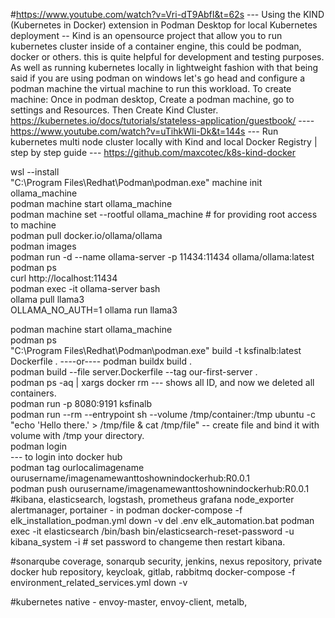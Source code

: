 #https://www.youtube.com/watch?v=Vri-dT9AbfI&t=62s --- Using the KIND (Kubernetes in Docker) extension in Podman Desktop for local Kubernetes deployment -- Kind is an opensource project that allow you to run kubernetes cluster inside of a container engine, this could be podman, docker or others. this is quite helpful for development and testing purposes. As well as running kubernetes locally in lightweight fashion with that being said if you are using podman on windows let's go head and configure a podman machine the virtual machine to run this workload. To create machine: Once in podman desktop, Create a podman machine, go to settings and Resources. Then Create Kind Cluster. https://kubernetes.io/docs/tutorials/stateless-application/guestbook/ ---- https://www.youtube.com/watch?v=uTihkWIi-Dk&t=144s --- Run kubernetes multi node cluster locally with Kind and local Docker Registry | step by step guide --- https://github.com/maxcotec/k8s-kind-docker

wsl --install <br />
"C:\Program Files\Redhat\Podman\podman.exe" machine init ollama_machine <br />
podman machine start ollama_machine <br />
podman machine set --rootful ollama_machine # for providing root access to machine <br />
podman pull docker.io/ollama/ollama <br />
podman images <br />
podman run -d --name ollama-server -p 11434:11434 ollama/ollama:latest <br />
podman ps <br />
curl http://localhost:11434 <br />
podman exec -it ollama-server bash <br />
ollama pull llama3 <br />
OLLAMA_NO_AUTH=1 ollama run llama3 <br />

podman machine start ollama_machine <br />
podman ps <br />
"C:\Program Files\Redhat\Podman\podman.exe" build -t ksfinalb:latest Dockerfile .  ----or---- podman buildx build . <br />
podman build --file server.Dockerfile --tag our-first-server . <br />
podman ps -aq | xargs docker rm --- shows all ID, and now we deleted all containers. <br />
podman run -p 8080:9191 ksfinalb <br />
podman run --rm --entrypoint sh --volume /tmp/container:/tmp ubuntu -c "echo 'Hello there.' > /tmp/file & cat /tmp/file" -- create file and bind it with volume with /tmp your directory. <br />
podman login <br /> --- to login into docker hub <br />
podman tag ourlocalimagename ourusername/imagenamewanttoshownindockerhub:R0.0.1 <br />
podman push ourusername/imagenamewanttoshownindockerhub:R0.0.1 <br />
#kibana, elasticsearch, logstash, prometheus grafana node_exporter alertmanager, portainer - in podman
docker-compose -f elk_installation_podman.yml down -v
del .env
elk_automation.bat
podman exec -it elasticsearch /bin/bash
bin/elasticsearch-reset-password -u kibana_system -i  # set password to changeme then restart kibana.

#sonarqube coverage, sonarqub security, jenkins, nexus repository, private docker hub repository, keycloak, gitlab, rabbitmq
docker-compose -f environment_related_services.yml down -v

#kubernetes native - envoy-master, envoy-client, metalb,
